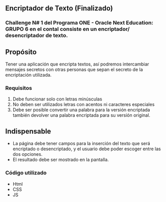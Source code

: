 ## Encriptador de Texto (Finalizado)
### Challenge N# 1 del Programa ONE - Oracle Next Education: GRUPO 6 en el contal consiste en un encriptador/ desencriptador de texto.

## Propósito
Tener una aplicación que encripta textos, así podremos intercambiar mensajes secretos con otras personas que sepan el secreto de la encriptación utilizada.

### Requisitos
1. Debe funcionar solo con letras minúsculas
2. No deben ser utilizados letras con acentos ni caracteres especiales
3. Debe ser posible convertir una palabra para la versión encriptada también devolver una palabra encriptada para su versión original.

## Indispensable
* La página debe tener campos para la inserción del texto que será encriptado o desencriptado, y el usuario debe poder escoger entre las dos opciones.
* El resultado debe ser mostrado en la pantalla.

### Código utilizado
+ Html
+ CSS
+ JS